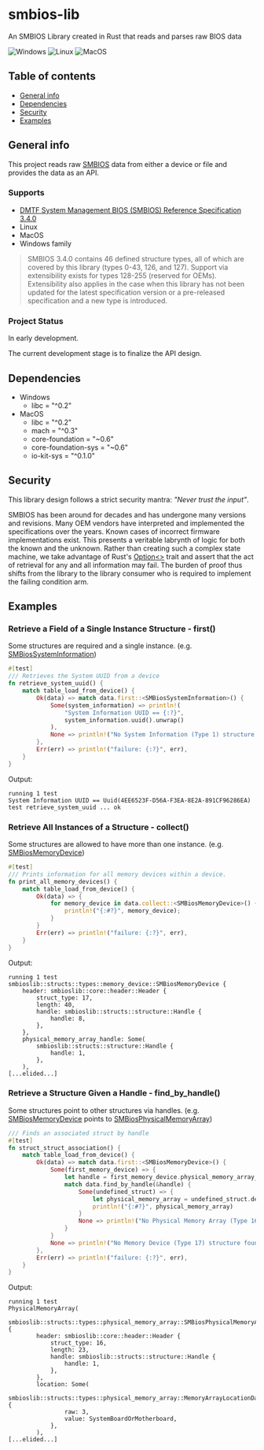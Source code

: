# smbios-lib
An SMBIOS Library created in Rust that reads and parses raw BIOS data

![Windows](https://github.com/jrgerber/smbios-lib/actions/workflows/windows.yml/badge.svg)
![Linux](https://github.com/jrgerber/smbios-lib/actions/workflows/linux.yml/badge.svg)
![MacOS](https://github.com/jrgerber/smbios-lib/actions/workflows/macos.yml/badge.svg)

## Table of contents
* [General info](#general-info)
* [Dependencies](#dependencies)
* [Security](#security)
* [Examples](#examples)

## General info
This project reads raw [SMBIOS](https://en.wikipedia.org/wiki/BIOS) data from either a device or file and provides the data as an API.

### Supports
* [DMTF System Management BIOS (SMBIOS) Reference
Specification 3.4.0](https://www.dmtf.org/sites/default/files/standards/documents/DSP0134_3.4.0.pdf)
* Linux
* MacOS
* Windows family

> SMBIOS 3.4.0 contains 46 defined structure types, all of which are covered by this library (types 0-43, 126, and 127).  Support via extensibility exists for types 128-255 (reserved for OEMs).  Extensibility also applies in the case when this library has not been updated for the latest specification version or a pre-released specification and a new type is introduced.

### Project Status
In early development.

The current development stage is to finalize the API design.
	
## Dependencies
* Windows
    * libc = "^0.2"
* MacOS
    * libc = "^0.2"
    * mach = "^0.3"
    * core-foundation = "~0.6"
    * core-foundation-sys = "~0.6"
    * io-kit-sys = "^0.1.0"
	
## Security
This library design follows a strict security mantra: *"Never trust the input"*.

SMBIOS has been around for decades and has undergone many versions and revisions.  Many OEM vendors have interpreted and implemented the specifications over the years. Known cases of incorrect firmware implementations exist.  This presents a veritable labrynth of logic for both the known and the unknown. Rather than creating such a complex state machine, we take advantage of Rust's [Option<>](https://doc.rust-lang.org/std/option/) trait and assert that the act of retrieval for any and all information may fail.  The burden of proof thus shifts from the library to the library consumer who is required to implement the failing condition arm.

## Examples
### Retrieve a Field of a Single Instance Structure - first()
Some structures are required and a single instance. (e.g. [SMBiosSystemInformation](src/structs/types/system_information.rs))

```rust
#[test]
/// Retrieves the System UUID from a device
fn retrieve_system_uuid() {
    match table_load_from_device() {
        Ok(data) => match data.first::<SMBiosSystemInformation>() {
            Some(system_information) => println!(
                "System Information UUID == {:?}",
                system_information.uuid().unwrap()
            ),
            None => println!("No System Information (Type 1) structure found"),
        },
        Err(err) => println!("failure: {:?}", err),
    }
}
```

Output:
```
running 1 test
System Information UUID == Uuid(4EE6523F-D56A-F3EA-8E2A-891CF96286EA)
test retrieve_system_uuid ... ok
```

### Retrieve All Instances of a Structure - collect()
Some structures are allowed to have more than one instance. (e.g. [SMBiosMemoryDevice](src/structs/types/memory_device.rs))

```rust
#[test]
/// Prints information for all memory devices within a device.
fn print_all_memory_devices() {
    match table_load_from_device() {
        Ok(data) => {
            for memory_device in data.collect::<SMBiosMemoryDevice>() {
                println!("{:#?}", memory_device);
            }
        }
        Err(err) => println!("failure: {:?}", err),
    }
}
```

Output:
```
running 1 test
smbioslib::structs::types::memory_device::SMBiosMemoryDevice {
    header: smbioslib::core::header::Header {
        struct_type: 17,
        length: 40,
        handle: smbioslib::structs::structure::Handle {
            handle: 8,
        },
    },
    physical_memory_array_handle: Some(
        smbioslib::structs::structure::Handle {
            handle: 1,
        },
    ),
[...elided...]
```

### Retrieve a Structure Given a Handle - find_by_handle()
Some structures point to other structures via handles. (e.g. [SMBiosMemoryDevice](src/structs/types/memory_device.rs) points to [SMBiosPhysicalMemoryArray](src/structs/types/physical_memory_array.rs))

```rust
/// Finds an associated struct by handle
#[test]
fn struct_struct_association() {
    match table_load_from_device() {
        Ok(data) => match data.first::<SMBiosMemoryDevice>() {
            Some(first_memory_device) => {
                let handle = first_memory_device.physical_memory_array_handle().unwrap();
                match data.find_by_handle(&handle) {
                    Some(undefined_struct) => {
                        let physical_memory_array = undefined_struct.defined_struct();
                        println!("{:#?}", physical_memory_array)
                    }
                    None => println!("No Physical Memory Array (Type 16) structure found"),
                }
            }
            None => println!("No Memory Device (Type 17) structure found"),
        },
        Err(err) => println!("failure: {:?}", err),
    }
}
```

Output:
```
running 1 test
PhysicalMemoryArray(
    smbioslib::structs::types::physical_memory_array::SMBiosPhysicalMemoryArray {
        header: smbioslib::core::header::Header {
            struct_type: 16,
            length: 23,
            handle: smbioslib::structs::structure::Handle {
                handle: 1,
            },
        },
        location: Some(
            smbioslib::structs::types::physical_memory_array::MemoryArrayLocationData {
                raw: 3,
                value: SystemBoardOrMotherboard,
            },
        ),
[...elided...]
```